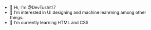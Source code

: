 - 👋 Hi, I’m @DevTushit17
- 👀 I’m interested in UI designing and machine leanrning among other things.
- 🌱 I’m currently learning HTML and CSS

<!---
DevTushit17/DevTushit17 is a ✨ special ✨ repository because its `README.md` (this file) appears on your GitHub profile.
You can click the Preview link to take a look at your changes.
--->
